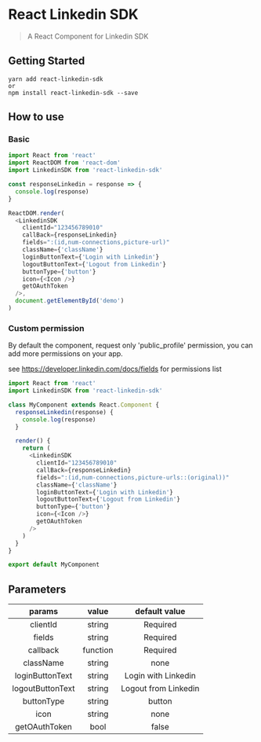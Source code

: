 # React Linkedin SDK

> A React Component for Linkedin SDK

## Getting Started

```shell
yarn add react-linkedin-sdk
or
npm install react-linkedin-sdk --save
```

## How to use

### Basic

```js
import React from 'react'
import ReactDOM from 'react-dom'
import LinkedinSDK from 'react-linkedin-sdk'

const responseLinkedin = response => {
  console.log(response)
}

ReactDOM.render(
  <LinkedinSDK
    clientId="123456789010"
    callBack={responseLinkedin}
    fields=":(id,num-connections,picture-url)"
    className={'className'}
    loginButtonText={'Login with Linkedin'}
    logoutButtonText={'Logout from Linkedin'}
    buttonType={'button'}
    icon={<Icon />}
    getOAuthToken
  />,
  document.getElementById('demo')
)
```

### Custom permission

By default the component, request only 'public_profile' permission, you can add more permissions on your app.

see https://developer.linkedin.com/docs/fields for permissions list

```js
import React from 'react'
import LinkedinSDK from 'react-linkedin-sdk'

class MyComponent extends React.Component {
  responseLinkedin(response) {
    console.log(response)
  }

  render() {
    return (
      <LinkedinSDK
        clientId="123456789010"
        callBack={responseLinkedin}
        fields=":(id,num-connections,picture-urls::(original))"
        className={'className'}
        loginButtonText={'Login with Linkedin'}
        logoutButtonText={'Logout from Linkedin'}
        buttonType={'button'}
        icon={<Icon />}
        getOAuthToken
      />
    )
  }
}

export default MyComponent
```

## Parameters

|      params      |  value   |    default value     |
| :--------------: | :------: | :------------------: |
|     clientId     |  string  |       Required       |
|      fields      |  string  |       Required       |
|     callback     | function |       Required       |
|    className     |  string  |         none         |
| loginButtonText  |  string  | Login with Linkedin  |
| logoutButtonText |  string  | Logout from Linkedin |
|    buttonType    |  string  |        button        |
|       icon       |  string  |         none         |
|  getOAuthToken   |   bool   |        false         |
